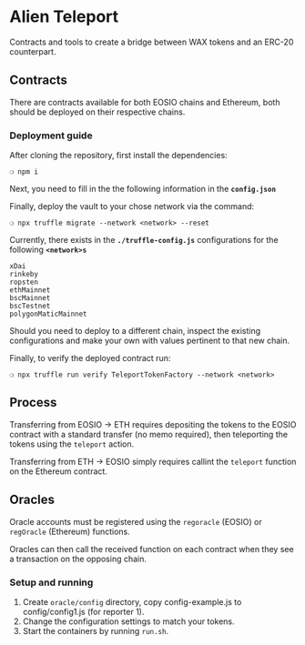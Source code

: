# Alien Teleport

Contracts and tools to create a bridge between WAX tokens and an ERC-20 counterpart.

## Contracts

There are contracts available for both EOSIO chains and Ethereum, both should be deployed 
on their respective chains.

### Deployment guide
After cloning the repository, first install the dependencies:

```
❍ npm i
```

Next, you need to fill in the the following information in the __`config.json`__

Finally, deploy the vault to your chose network via the command:

```
❍ npx truffle migrate --network <network> --reset
```

Currently, there exists in the __`./truffle-config.js`__ configurations for the following __`<network>s`__

```
xDai
rinkeby
ropsten
ethMainnet
bscMainnet
bscTestnet
polygonMaticMainnet
```

Should you need to deploy to a different chain, inspect the existing configurations and make your own with values pertinent to that new chain.

Finally, to verify the deployed contract run:

```
❍ npx truffle run verify TeleportTokenFactory --network <network>
```

## Process

Transferring from EOSIO -> ETH requires depositing the tokens to the EOSIO contract with a standard transfer (no memo required), 
then teleporting the tokens using the `teleport` action.

Transferring from ETH -> EOSIO simply requires callint the `teleport` function on the Ethereum contract.

## Oracles

Oracle accounts must be registered using the `regoracle` (EOSIO) or `regOracle` (Ethereum) functions.

Oracles can then call the received function on each contract when they see a transaction on the opposing chain.

### Setup and running

1. Create `oracle/config` directory, copy config-example.js to config/config1.js (for reporter 1).
2. Change the configuration settings to match your tokens.
3. Start the containers by running `run.sh`.

